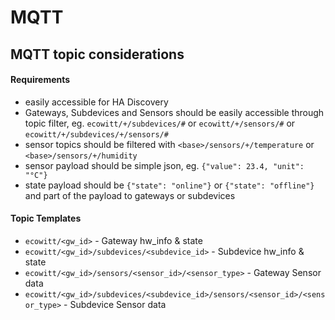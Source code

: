 # MQTT

## MQTT topic considerations

#### Requirements
- easily accessible for HA Discovery
- Gateways, Subdevices and Sensors should be easily accessible through topic filter, eg. `ecowitt/+/subdevices/#` or `ecowitt/+/sensors/#` or  `ecowitt/+/subdevices/+/sensors/#`
- sensor topics should be filtered with `<base>/sensors/+/temperature` or `<base>/sensors/+/humidity`
- sensor payload should be simple json, eg. `{"value": 23.4, "unit": "°C"}`
- state payload should be `{"state": "online"}` or `{"state": "offline"}` and part of the payload to gateways or subdevices

#### Topic Templates
- `ecowitt/<gw_id>` - Gateway hw_info & state
- `ecowitt/<gw_id>/subdevices/<subdevice_id>` - Subdevice hw_info & state
- `ecowitt/<gw_id>/sensors/<sensor_id>/<sensor_type>` - Gateway Sensor data
- `ecowitt/<gw_id>/subdevices/<subdevice_id>/sensors/<sensor_id>/<sensor_type>` - Subdevice Sensor data

